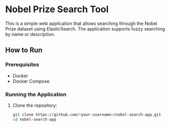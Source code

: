 # Nobel Prize Search Tool

This is a simple web application that allows searching through the Nobel Prize dataset using ElasticSearch. The application supports fuzzy searching by name or description.

## How to Run

### Prerequisites

- Docker
- Docker Compose

### Running the Application

1. Clone the repository:
   ```bash
   git clone https://github.com/<your-username>/nobel-search-app.git
   cd nobel-search-app
